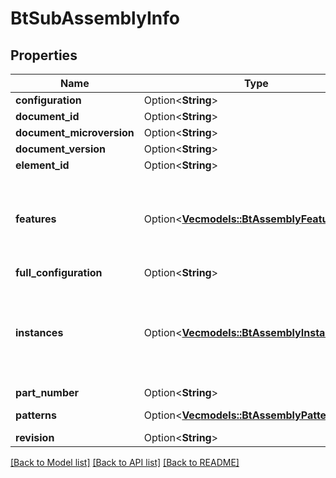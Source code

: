 # BtSubAssemblyInfo

## Properties

Name | Type | Description | Notes
------------ | ------------- | ------------- | -------------
**configuration** | Option<**String**> |  | [optional]
**document_id** | Option<**String**> |  | [optional]
**document_microversion** | Option<**String**> |  | [optional]
**document_version** | Option<**String**> |  | [optional]
**element_id** | Option<**String**> |  | [optional]
**features** | Option<[**Vec<models::BtAssemblyFeatureInfo>**](BTAssemblyFeatureInfo.md)> | List of Assembly features including those are created by replicates. | [optional]
**full_configuration** | Option<**String**> |  | [optional]
**instances** | Option<[**Vec<models::BtAssemblyInstanceInfo>**](BTAssemblyInstanceInfo.md)> | List of instances including those created by patterns and replicates. | [optional]
**part_number** | Option<**String**> |  | [optional]
**patterns** | Option<[**Vec<models::BtAssemblyPatternInfo>**](BTAssemblyPatternInfo.md)> | List of patterns. | [optional]
**revision** | Option<**String**> |  | [optional]

[[Back to Model list]](../README.md#documentation-for-models) [[Back to API list]](../README.md#documentation-for-api-endpoints) [[Back to README]](../README.md)


